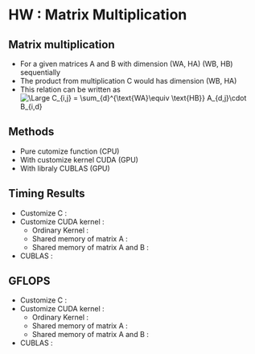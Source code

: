 # HW : Matrix Multiplication
## Matrix multiplication 
* For a given matrices A and B with dimension (WA, HA) (WB, HB) sequentially
* The product from multiplication C would has dimension (WB, HA)
* This relation can be written as <img src="https://latex.codecogs.com/svg.latex?\Large&space;C_{i,j} = \sum_{d}^{\text{WA}\equiv \text{HB}} A_{d,j}\cdot B_{i,d}" title="\Large C_{i,j} = \sum_{d}^{\text{WA}\equiv \text{HB}} A_{d,j}\cdot B_{i,d}" />

## Methods
* Pure cutomize function (CPU)
* With customize kernel CUDA (GPU)
* With libraly CUBLAS (GPU)

## Timing Results
* Customize C : 
* Customize CUDA kernel : 
	* Ordinary Kernel :
	* Shared memory of matrix A :
	* Shared memory of matrix A and B :
* CUBLAS : 

## GFLOPS
* Customize C : 
* Customize CUDA kernel : 
	* Ordinary Kernel :
	* Shared memory of matrix A :
	* Shared memory of matrix A and B :
* CUBLAS : 